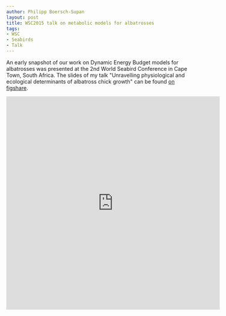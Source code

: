 ```yaml
---
author: Philipp Boersch-Supan
layout: post
title: WSC2015 talk on metabolic models for albatrosses
tags:
- WSC
- Seabirds
- Talk
---
```


An early snapshot of our work on Dynamic Energy Budget models for albatrosses was presented at the 2nd World Seabird Conference in Cape Town, South Africa. The slides of my talk "Unravelling physiological and ecological determinants of albatross chick growth" can be found <a href="http://dx.doi.org/10.6084/m9.figshare.1591048">on figshare</a>.

<iframe src="https://widgets.figshare.com/articles/1591048/embed?show_title=1" width="568" height="568" frameborder="0"></iframe>